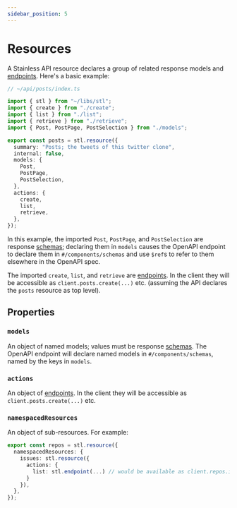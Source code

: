 ```yaml
---
sidebar_position: 5
---
```


# Resources

A Stainless API resource declares a group of related response models and
[endpoints](/stl/endpoints). Here's a basic example:

```ts
// ~/api/posts/index.ts

import { stl } from "~/libs/stl";
import { create } from "./create";
import { list } from "./list";
import { retrieve } from "./retrieve";
import { Post, PostPage, PostSelection } from "./models";

export const posts = stl.resource({
  summary: "Posts; the tweets of this twitter clone",
  internal: false,
  models: {
    Post,
    PostPage,
    PostSelection,
  },
  actions: {
    create,
    list,
    retrieve,
  },
});
```

In this example, the imported `Post`, `PostPage`, and `PostSelection` are
response [schemas](/stl/schemas); declaring them in `models` causes the OpenAPI
endpoint to declare them in `#/components/schemas` and use `$ref`s to refer
to them elsewhere in the OpenAPI spec.

The imported `create`, `list`, and `retrieve` are [endpoints](/stl/endpoints).
In the client they will be accessible as `client.posts.create(...)` etc.
(assuming the API declares the `posts` resource as top level).

## Properties

### `models`

An object of named models; values must be response [schemas](/stl/schemas). The
OpenAPI endpoint will declare named models in `#/components/schemas`, named by the
keys in `models`.

### `actions`

An object of [endpoints](/stl/endpoints).
In the client they will be accessible as `client.posts.create(...)` etc.

### `namespacedResources`

An object of sub-resources. For example:

```ts
export const repos = stl.resource({
  namespacedResources: {
    issues: stl.resource({
      actions: {
        list: stl.endpoint(...) // would be available as client.repos.issues.list()
      }
    }),
  },
});
```
